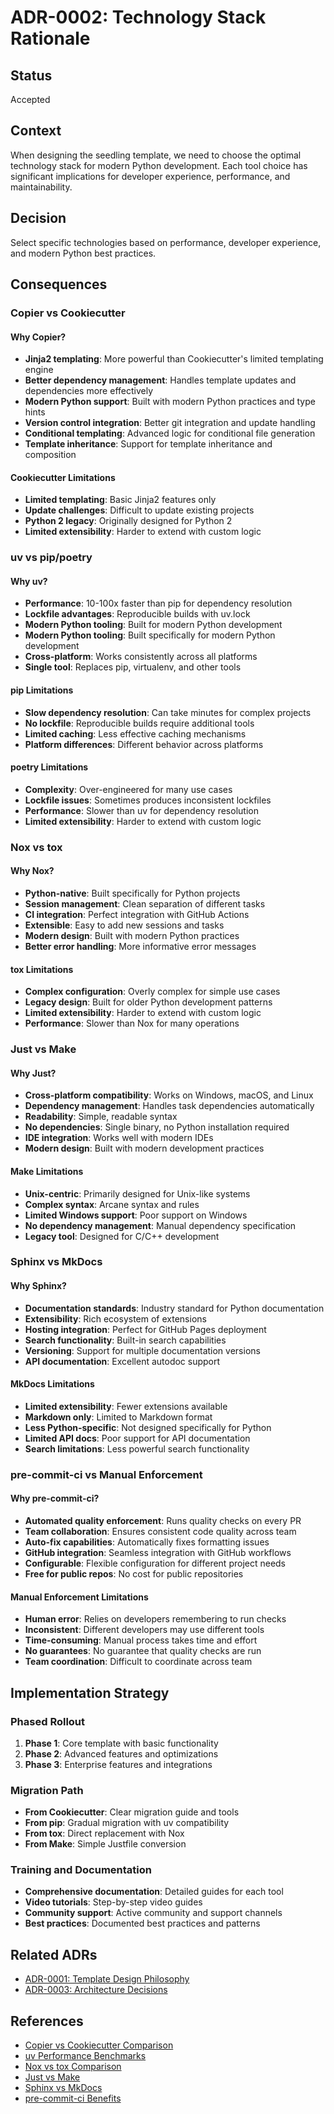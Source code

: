 # ADR-0002: Technology Stack Rationale

## Status
Accepted

## Context
When designing the seedling template, we need to choose the optimal technology stack for modern Python development. Each tool choice has significant implications for developer experience, performance, and maintainability.

## Decision
Select specific technologies based on performance, developer experience, and modern Python best practices.

## Consequences

### **Copier vs Cookiecutter**

#### **Why Copier?**
- **Jinja2 templating**: More powerful than Cookiecutter's limited templating engine
- **Better dependency management**: Handles template updates and dependencies more effectively
- **Modern Python support**: Built with modern Python practices and type hints
- **Version control integration**: Better git integration and update handling
- **Conditional templating**: Advanced logic for conditional file generation
- **Template inheritance**: Support for template inheritance and composition

#### **Cookiecutter Limitations**
- **Limited templating**: Basic Jinja2 features only
- **Update challenges**: Difficult to update existing projects
- **Python 2 legacy**: Originally designed for Python 2
- **Limited extensibility**: Harder to extend with custom logic

### **uv vs pip/poetry**

#### **Why uv?**
- **Performance**: 10-100x faster than pip for dependency resolution
- **Lockfile advantages**: Reproducible builds with uv.lock
- **Modern Python tooling**: Built for modern Python development
- **Modern Python tooling**: Built specifically for modern Python development
- **Cross-platform**: Works consistently across all platforms
- **Single tool**: Replaces pip, virtualenv, and other tools

#### **pip Limitations**
- **Slow dependency resolution**: Can take minutes for complex projects
- **No lockfile**: Reproducible builds require additional tools
- **Limited caching**: Less effective caching mechanisms
- **Platform differences**: Different behavior across platforms

#### **poetry Limitations**
- **Complexity**: Over-engineered for many use cases
- **Lockfile issues**: Sometimes produces inconsistent lockfiles
- **Performance**: Slower than uv for dependency resolution
- **Limited extensibility**: Harder to extend with custom logic

### **Nox vs tox**

#### **Why Nox?**
- **Python-native**: Built specifically for Python projects
- **Session management**: Clean separation of different tasks
- **CI integration**: Perfect integration with GitHub Actions
- **Extensible**: Easy to add new sessions and tasks
- **Modern design**: Built with modern Python practices
- **Better error handling**: More informative error messages

#### **tox Limitations**
- **Complex configuration**: Overly complex for simple use cases
- **Legacy design**: Built for older Python development patterns
- **Limited extensibility**: Harder to extend with custom logic
- **Performance**: Slower than Nox for many operations

### **Just vs Make**

#### **Why Just?**
- **Cross-platform compatibility**: Works on Windows, macOS, and Linux
- **Dependency management**: Handles task dependencies automatically
- **Readability**: Simple, readable syntax
- **No dependencies**: Single binary, no Python installation required
- **IDE integration**: Works well with modern IDEs
- **Modern design**: Built with modern development practices

#### **Make Limitations**
- **Unix-centric**: Primarily designed for Unix-like systems
- **Complex syntax**: Arcane syntax and rules
- **Limited Windows support**: Poor support on Windows
- **No dependency management**: Manual dependency specification
- **Legacy tool**: Designed for C/C++ development

### **Sphinx vs MkDocs**

#### **Why Sphinx?**
- **Documentation standards**: Industry standard for Python documentation
- **Extensibility**: Rich ecosystem of extensions
- **Hosting integration**: Perfect for GitHub Pages deployment
- **Search functionality**: Built-in search capabilities
- **Versioning**: Support for multiple documentation versions
- **API documentation**: Excellent autodoc support

#### **MkDocs Limitations**
- **Limited extensibility**: Fewer extensions available
- **Markdown only**: Limited to Markdown format
- **Less Python-specific**: Not designed specifically for Python
- **Limited API docs**: Poor support for API documentation
- **Search limitations**: Less powerful search functionality

### **pre-commit-ci vs Manual Enforcement**

#### **Why pre-commit-ci?**
- **Automated quality enforcement**: Runs quality checks on every PR
- **Team collaboration**: Ensures consistent code quality across team
- **Auto-fix capabilities**: Automatically fixes formatting issues
- **GitHub integration**: Seamless integration with GitHub workflows
- **Configurable**: Flexible configuration for different project needs
- **Free for public repos**: No cost for public repositories

#### **Manual Enforcement Limitations**
- **Human error**: Relies on developers remembering to run checks
- **Inconsistent**: Different developers may use different tools
- **Time-consuming**: Manual process takes time and effort
- **No guarantees**: No guarantee that quality checks are run
- **Team coordination**: Difficult to coordinate across team

## Implementation Strategy

### **Phased Rollout**
1. **Phase 1**: Core template with basic functionality
2. **Phase 2**: Advanced features and optimizations
3. **Phase 3**: Enterprise features and integrations

### **Migration Path**
- **From Cookiecutter**: Clear migration guide and tools
- **From pip**: Gradual migration with uv compatibility
- **From tox**: Direct replacement with Nox
- **From Make**: Simple Justfile conversion

### **Training and Documentation**
- **Comprehensive documentation**: Detailed guides for each tool
- **Video tutorials**: Step-by-step video guides
- **Community support**: Active community and support channels
- **Best practices**: Documented best practices and patterns

## Related ADRs
- [ADR-0001: Template Design Philosophy](./0001-template-design.md)
- [ADR-0003: Architecture Decisions](./0003-architecture-decisions.md)

## References
- [Copier vs Cookiecutter Comparison](https://copier.readthedocs.io/en/stable/faq.html#how-does-copier-compare-to-cookiecutter)
- [uv Performance Benchmarks](https://docs.astral.sh/uv/getting-started/installation/)
- [Nox vs tox Comparison](https://nox.thea.codes/en/stable/)
- [Just vs Make](https://just.systems/)
- [Sphinx vs MkDocs](https://www.sphinx-doc.org/en/master/)
- [pre-commit-ci Benefits](https://pre-commit.ci/) 